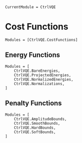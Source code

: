 ```@meta
CurrentModule = CtrlVQE
```

# Cost Functions

```@autodocs
Modules = [CtrlVQE.CostFunctions]
```

## Energy Functions
```@autodocs
Modules = [
    CtrlVQE.BareEnergies,
    CtrlVQE.ProjectedEnergies,
    CtrlVQE.NormalizedEnergies,
    CtrlVQE.Normalizations,
]
```

## Penalty Functions
```@autodocs
Modules = [
    CtrlVQE.AmplitudeBounds,
    CtrlVQE.SmoothBounds,
    CtrlVQE.HardBounds,
    CtrlVQE.SoftBounds,
]
```
